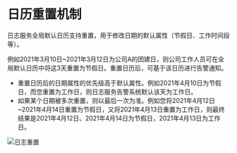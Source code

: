 # 日历重置机制

日志服务全局默认日历支持重置，用于修改日期的默认属性（节假日、工作时间段等）。

例如2021年3月10日~2021年3月12日为公司A的团建日，则公司工作人员可在全局默认日历中将这3天重置为节假日。重置日历后，可基于该日历进行告警通知。

-   重置日历后的日期属性的优先级高于默认属性。例如2021年4月10日为节假日，而您重置为工作日，则日志服务告警系统默认该天为工作日。
-   如果某个日期被多次重置，则以最后一次为准。例如您将2021年4月12日~2021年4月14日重置为节假日，又将2021年4月13日重置为工作日，则最终结果是2021年4月12日、2021年4月14日为节假日，2021年4月13日为工作日。

![日志重置](https://static-aliyun-doc.oss-accelerate.aliyuncs.com/assets/img/zh-CN/6424648161/p264260.png)


